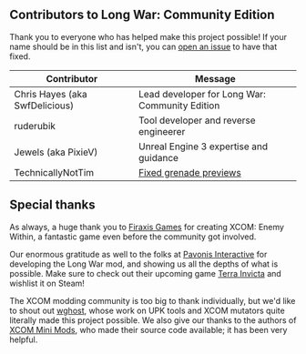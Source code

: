 ## Contributors to Long War: Community Edition

Thank you to everyone who has helped make this project possible! If your name should be in this list and isn't, you can [open an issue](https://github.com/chrishayesmu/XCOM-LW-CommunityEdition/issues) to have that fixed.

| Contributor                    | Message
---------------------------------|--------------------------------------
| Chris Hayes (aka SwfDelicious) | Lead developer for Long War: Community Edition
| ruderubik                      | Tool developer and reverse engineerer
| Jewels (aka PixieV)            | Unreal Engine 3 expertise and guidance
| TechnicallyNotTim              | [Fixed grenade previews](https://github.com/chrishayesmu/XCOM-LW-CommunityEdition/commit/82fb6d1f69fae21f5b19a743fa02e5b727d638bc)


## Special thanks

As always, a huge thank you to [Firaxis Games](https://firaxis.com/) for creating XCOM: Enemy Within, a fantastic game even before the community got involved.

Our enormous gratitude as well to the folks at [Pavonis Interactive](https://www.pavonisinteractive.com/) for developing the Long War mod, and showing us all the depths of what is possible. Make sure to check out their upcoming game [Terra Invicta](https://store.steampowered.com/app/1176470/Terra_Invicta/) and wishlist it on Steam!

The XCOM modding community is too big to thank individually, but we'd like to shout out [wghost](https://github.com/wghost/), whose work on UPK tools and XCOM mutators quite literally made this project possible. We also give our thanks to the authors of [XCOM Mini Mods](https://www.nexusmods.com/xcom/mods/735), who made their source code available; it has been very helpful.